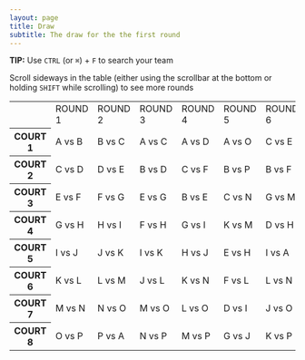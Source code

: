 ```yaml
---
layout: page
title: Draw
subtitle: The draw for the the first round
---
```


**TIP:** Use `CTRL` (or `⌘`) + `F` to search your team

Scroll sideways in the table (either using the scrollbar at the bottom or holding `SHIFT` while scrolling) to see more rounds
<div class="tbl_center">
<table>
    <tr>
        <th> </th>
        <td>ROUND 1</td>
        <td>ROUND 2</td>
        <td>ROUND 3</td>
        <td>ROUND 4</td>
        <td>ROUND 5</td>
        <td>ROUND 6</td>
        <td>ROUND 7</td>
        <td>ROUND 8</td>
        <td>ROUND 9</td>
        <td>ROUND 10</td>
        <td>ROUND 11</td>
        <td>ROUND 12</td>
        <td>ROUND 13</td>
        <td>ROUND 14</td>
        <td>ROUND 15</td>
    </tr>
    <tr>
        <th>COURT 1</th>
        <td>A vs B</td>
        <td>B vs C</td>
        <td>A vs C</td>
        <td>A vs D</td>
        <td>A vs O</td>
        <td>C vs E</td>
        <td>D vs F</td>
        <td>C vs G</td>
        <td>B vs N</td>
        <td>C vs P</td>
        <td>D vs J</td>
        <td>A vs M</td>
        <td>A vs H</td>
        <td>A vs N</td>
        <td>A vs K</td>
    </tr>
    <tr>
        <th>COURT 2</th>
        <td>C vs D</td>
        <td>D vs E</td>
        <td>B vs D</td>
        <td>C vs F</td>
        <td>B vs P</td>
        <td>B vs F</td>
        <td>A vs E</td>
        <td>D vs N</td>
        <td>D vs P</td>
        <td>A vs J</td>
        <td>A vs L</td>
        <td>H vs O</td>
        <td>D vs G</td>
        <td>C vs I</td>
        <td>B vs M</td>
    </tr>
    <tr>
        <th>COURT 3</th>
        <td>E vs F</td>
        <td>F vs G</td>
        <td>E vs G</td>
        <td>B vs E</td>
        <td>C vs N</td>
        <td>G vs M</td>
        <td>B vs G</td>
        <td>E vs L</td>
        <td>C vs O</td>
        <td>B vs O</td>
        <td>E vs K</td>
        <td>E vs N</td>
        <td>B vs L</td>
        <td>B vs J</td>
        <td>C vs L</td>
    </tr>
    <tr>
        <th>COURT 4</th>
        <td>G vs H</td>
        <td>H vs I</td>
        <td>F vs H</td>
        <td>G vs I</td>
        <td>K vs M</td>
        <td>D vs H</td>
        <td>C vs H</td>
        <td>F vs A</td>
        <td>F vs J</td>
        <td>D vs M</td>
        <td>F vs O</td>
        <td>F vs I</td>
        <td>C vs K</td>
        <td>E vs P</td>
        <td>D vs O</td>
    </tr>
    <tr>
        <th>COURT 5</th>
        <td>I vs J</td>
        <td>J vs K</td>
        <td>I vs K</td>
        <td>H vs J</td>
        <td>E vs H</td>
        <td>I vs A</td>
        <td>I vs M</td>
        <td>B vs H</td>
        <td>A vs G</td>
        <td>H vs N</td>
        <td>H vs P</td>
        <td>B vs K</td>
        <td>E vs O</td>
        <td>F vs M</td>
        <td>E vs J</td>
    </tr>
    <tr>
        <th>COURT 6</th>
        <td>K vs L</td>
        <td>L vs M</td>
        <td>J vs L</td>
        <td>K vs N</td>
        <td>F vs L</td>
        <td>L vs N</td>
        <td>J vs N</td>
        <td>I vs O</td>
        <td>I vs L</td>
        <td>E vs I</td>
        <td>C vs M</td>
        <td>D vs L</td>
        <td>F vs N</td>
        <td>D vs K</td>
        <td>F vs P</td>
    </tr>
    <tr>
        <th>COURT 7</th>
        <td>M vs N</td>
        <td>N vs O</td>
        <td>M vs O</td>
        <td>L vs O</td>
        <td>D vs I</td>
        <td>J vs O</td>
        <td>K vs O</td>
        <td>K vs M</td>
        <td>E vs M</td>
        <td>F vs K</td>
        <td>I vs B</td>
        <td>C vs J</td>
        <td>J vs M</td>
        <td>H vs L</td>
        <td>H vs N</td>
    </tr>
    <tr>
        <th>COURT 8</th>
        <td>O vs P</td>
        <td>P vs A</td>
        <td>N vs P</td>
        <td>M vs P</td>
        <td>G vs J</td>
        <td>K vs P</td>
        <td>L vs P</td>
        <td>J vs P</td>
        <td>H vs K</td>
        <td>G vs L</td>
        <td>G vs N</td>
        <td>G vs P</td>
        <td>I vs P</td>
        <td>G vs O</td>
        <td>G vs I</td>
    </tr>
</table>
</div>

<!-- <div class="tbl_center">
<table>
    <tr>
        <th> </th>
        <td><b>TEAMS:</b></td>
    </tr>
    <tr>
        <th>Yellow</th>
        <td>A</td>
    </tr>
    <tr>
        <th>Light Blue</th>
        <td>B</td>
    </tr>
    <tr>
        <th>Black</th>
        <td>C</td>
    </tr>
    <tr>
        <th>Light Green</th>
        <td>D</td>
    </tr>
    <tr>
        <th>White</th>
        <td>E</td>
    </tr>
    <tr>
        <th>Red</th>
        <td>F</td>
    </tr>
    <tr>
        <th>Dark Blue</th>
        <td>G</td>
    </tr>
    <tr>
        <th>Purple</th>
        <td>H</td>
    </tr>
    <tr>
        <th>Pink </th>
        <td>I</td>
    </tr>
    <tr>
        <th>Teal</th>
        <td>J</td>
    </tr>
    <tr>
        <th>Dark Green</th>
        <td>K</td>
    </tr>
    <tr>
        <th>Maroon</th>
        <td>L</td>
    </tr>
    <tr>
        <th>Even Darker Blue</th>
        <td>M</td>
    </tr>
    <tr>
        <th>Mustard</th>
        <td>N</td>
    </tr>
    <tr>
        <th>Lime</th>
        <td>O</td>
    </tr>
    <tr>
        <th>No Bib</th>
        <td>P</td>
    </tr>
</table>
</div> -->